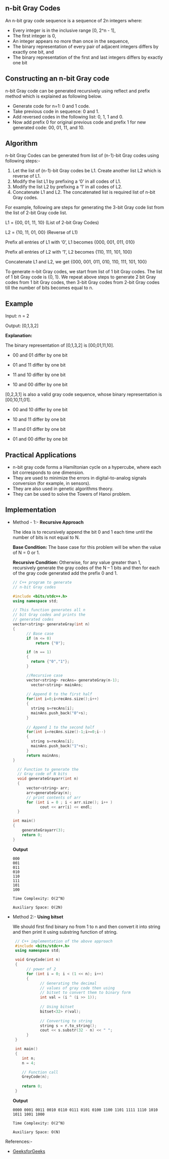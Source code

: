 ## n-bit Gray Codes

An n-bit gray code sequence is a sequence of 2n integers where:
* Every integer is in the inclusive range [0, 2^n - 1],
* The first integer is 0,
* An integer appears no more than once in the sequence,
* The binary representation of every pair of adjacent integers differs by exactly one bit, and
* The binary representation of the first and last integers differs by exactly one bit

## Constructing an n-bit Gray code

n-bit Gray code can be generated recursively using reflect and prefix method which is explained as following below.

* Generate code for n=1: 0 and 1 code.
* Take previous code in sequence: 0 and 1.
* Add reversed codes in the following list: 0, 1, 1 and 0.
* Now add prefix 0 for original previous code and prefix 1 for new generated code: 00, 01, 11, and 10.


## Algorithm

n-bit Gray Codes can be generated from list of (n-1)-bit Gray codes using following steps:-
1. Let the list of (n-1)-bit Gray codes be L1. Create another list L2 which is reverse of L1.
2. Modify the list L1 by prefixing a ‘0’ in all codes of L1.
3. Modify the list L2 by prefixing a ‘1’ in all codes of L2.
4. Concatenate L1 and L2. The concatenated list is required list of n-bit Gray codes.

For example, following are steps for generating the 3-bit Gray code list from the list of 2-bit Gray code list. 

L1 = {00, 01, 11, 10} (List of 2-bit Gray Codes)

L2 = {10, 11, 01, 00} (Reverse of L1) 

Prefix all entries of L1 with ‘0’, L1 becomes {000, 001, 011, 010} 

Prefix all entries of L2 with ‘1’, L2 becomes {110, 111, 101, 100} 

Concatenate L1 and L2, we get {000, 001, 011, 010, 110, 111, 101, 100}

To generate n-bit Gray codes, we start from list of 1 bit Gray codes. The list of 1 bit Gray code is {0, 1}. We repeat above steps to generate 2 bit Gray codes from 1 bit Gray codes, then 3-bit Gray codes from 2-bit Gray codes till the number of bits becomes equal to n. 

## Example

   Input: n = 2
    
   Output: [0,1,3,2]
    
   **Explanation:**
      
   The binary representation of [0,1,3,2] is [00,01,11,10].
     
   - 00 and 01 differ by one bit

   - 01 and 11 differ by one bit

   - 11 and 10 differ by one bit
     
   - 10 and 00 differ by one bit
    
   [0,2,3,1] is also a valid gray code sequence, whose binary representation is [00,10,11,01].
     
   - 00 and 10 differ by one bit
     
   - 10 and 11 differ by one bit
     
   - 11 and 01 differ by one bit
     
   - 01 and 00 differ by one bit
     
 ## Practical Applications
 
 * n-bit gray code forms a Hamiltonian cycle on a hypercube, where each bit corresponds to one dimension.
 * They are used to minimize the errors in digital-to-analog signals conversion (for example, in sensors).
 * They are also used in genetic algorithms theory.
 * They can be used to solve the Towers of Hanoi problem.

## Implementation

* Method - 1:- **Recursive Approach**
  
  The idea is to recursively append the bit 0 and 1 each time until the number of bits is not equal to N. 
  
  **Base Condition:** The base case for this problem will be when the value of N = 0 or 1. 
  
  **Recursive Condition:** Otherwise, for any value greater than 1, recursively generate the gray codes of the N – 1 bits and then for each of the gray code generated add the prefix 0 and 1.

  ```cpp
  // C++ program to generate
  // n-bit Gray codes

  #include <bits/stdc++.h>
  using namespace std;

  // This function generates all n
  // bit Gray codes and prints the
  // generated codes
  vector<string> generateGray(int n)
  {
	    // Base case
	    if (n <= 0)
		    return {"0"};

	    if (n == 1)
	    {
	      return {"0","1"};
	    }

	    //Recursive case
	    vector<string> recAns= generateGray(n-1);
		  vector<string> mainAns;
	
	    // Append 0 to the first half
	    for(int i=0;i<recAns.size();i++)
	    {
	      string s=recAns[i];
	      mainAns.push_back("0"+s);
	    }
	
	    // Append 1 to the second half
	    for(int i=recAns.size()-1;i>=0;i--)
	    {
	      string s=recAns[i];
	      mainAns.push_back("1"+s);
	    }
	    return mainAns;
  }

    // Function to generate the
    // Gray code of N bits
    void generateGrayarr(int n)
    {
	    vector<string> arr;
	    arr=generateGray(n);
	    // print contents of arr
	    for (int i = 0 ; i < arr.size(); i++ )
		      cout << arr[i] << endl; 
    }

  int main()
  {
	  generateGrayarr(3);
	  return 0;
  }

  ```
  
  **Output**
  
  ```
  000
  001
  011
  010
  110
  111
  101
  100
  ```
  `Time Complexity: O(2^N)`
  
  `Auxiliary Space: O(2N)`
  
  
* Method 2:- **Using bitset**

  We should first find binary no from 1 to n and then convert it into string and then print it using substring function of string.
  
  ```cpp
   // C++ implementation of the above approach
   #include <bits/stdc++.h>
   using namespace std;

   void GreyCode(int n)
   {
		// power of 2
		for (int i = 0; i < (1 << n); i++)
		{
		      // Generating the decimal
		      // values of gray code then using
		      // bitset to convert them to binary form
		      int val = (i ^ (i >> 1));
		
		      // Using bitset
		      bitset<32> r(val);
		
		      // Converting to string
		      string s = r.to_string();
		      cout << s.substr(32 - n) << " ";
		}
   }

   int main()
   {
	  int n;
	  n = 4;

	  // Function call
	  GreyCode(n);
	
	  return 0;
   }

  ```
  
  **Output**
  
  ```
  0000 0001 0011 0010 0110 0111 0101 0100 1100 1101 1111 1110 1010 1011 1001 1000
  ```
  
  `Time Complexity: O(2^N)` 
  
  `Auxiliary Space: O(N)`
  
  
References:-

* [GeeksforGeeks](https://www.geeksforgeeks.org/generate-n-bit-gray-codes/)
